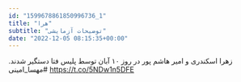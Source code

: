 ```yaml
---
id: "1599678861850996736_1"
title: "هرا"
subtitle: "توضیحات آزمایشی"
date: "2022-12-05 08:15:35+00:00"
---
```

زهرا اسکندری و امیر‌ هاشم ‌پور  در روز ۱۰ آبان توسط پلیس فتا دستگیر شدند. 
#مهسا_امینی https://t.co/5NDw1n5DFE
